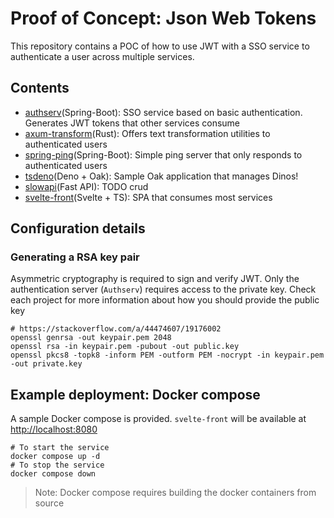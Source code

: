 # Proof of Concept: Json Web Tokens

This repository contains a POC of how to use JWT with a SSO service to
authenticate a user across multiple services.

## Contents

- [authserv](authserv/)(Spring-Boot): SSO service based on basic authentication.
  Generates JWT tokens that other services consume
- [axum-transform](axum-transform/)(Rust): Offers text transformation utilities
  to authenticated users
- [spring-ping](spring-ping)(Spring-Boot): Simple ping server that only responds
  to authenticated users
- [tsdeno](tsdeno/)(Deno + Oak): Sample Oak application that manages Dinos!
- [slowapi](slowapi/)(Fast API): TODO crud
- [svelte-front](svelte-front/)(Svelte + TS): SPA that consumes most services

## Configuration details

### Generating a RSA key pair

Asymmetric cryptography is required to sign and verify JWT. Only the
authentication server (`Authserv`) requires access to the private key. Check
each project for more information about how you should provide the public key

```shell
# https://stackoverflow.com/a/44474607/19176002
openssl genrsa -out keypair.pem 2048
openssl rsa -in keypair.pem -pubout -out public.key
openssl pkcs8 -topk8 -inform PEM -outform PEM -nocrypt -in keypair.pem -out private.key
```

## Example deployment: Docker compose

A sample Docker compose is provided. `svelte-front` will be available at
<http://localhost:8080>

```shell
# To start the service
docker compose up -d
# To stop the service
docker compose down
```

> Note: Docker compose requires building the docker containers from source
